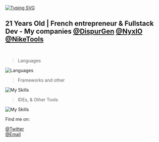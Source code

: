 <a href="https://git.io/typing-svg"><img src="https://readme-typing-svg.herokuapp.com?font=&weight=900&pause=1000&color=F70000&repeat=false&width=435&lines=Hello%2C+I'm+valou" alt="Typing SVG" /></a>

<h2 style="border: hidden;">21 Years Old | French entrepreneur & Fullstack Dev - My companies <a href="https://twitter.com/dispurgen">@DispurGen</a> <a href="https://twitter.com/NyxIO_software">@NyxIO</a> <a href="https://twitter.com/niketools_">@NikeTools</a></h2>
<h2><img src="https://komarev.com/ghpvc/?username=valentincgd" alt=""></h2>

> Languages

![Languages](https://skillicons.dev/icons?i=nodejs,php,ts,js,html,css,php,python,go,java,cs,dotnet,bash)

> Frameworks and other

![My Skills](https://skillicons.dev/icons?i=express,flask,angular,mysql,mongodb,arduino,docker,git,github,gitlab,jenkins,jest,postgres,react,next,selenium,cloudflare,unrealengine)

> IDEs, & Other Tools

![My Skills](https://skillicons.dev/icons?i=vscode,idea,postman,unreal,visualstudio,linux)

Find me on:

[@Twitter](https://twitter.com/valentin_cgd) <br>
[@Email](mailto:dispurgen@gmail.com) <br>

